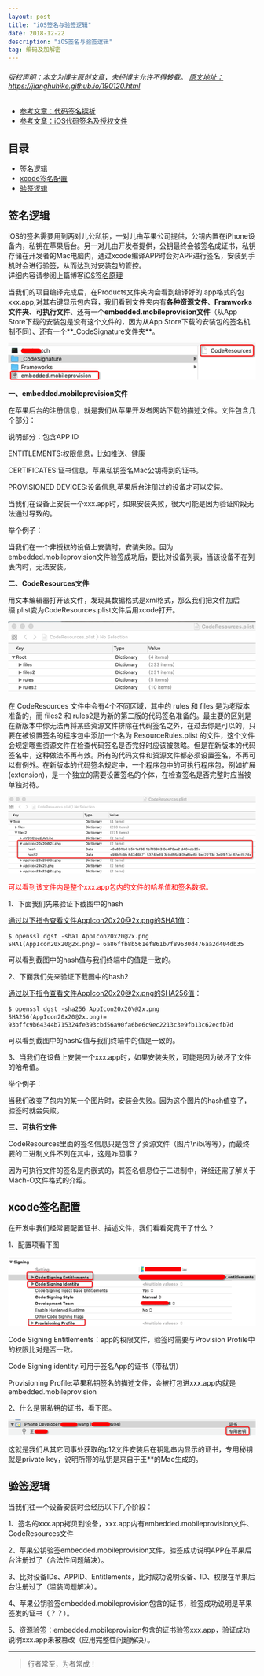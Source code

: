 ```yaml
---
layout: post
title: "iOS签名与验签逻辑"
date: 2018-12-22 
description: "iOS签名与验签逻辑"
tag: 编码及加解密
--- 
```


<h6>
  版权声明：本文为博主原创文章，未经博主允许不得转载。
  <a target="_blank" href="https://jianghuhike.github.io/190120.html">
  原文地址：https://jianghuhike.github.io/190120.html 
  </a>
</h6>



- [参考文章：代码签名探析](https://blog.csdn.net/youshaoduo/article/details/70842759)
- [参考文章：iOS代码签名及授权文件](https://www.jianshu.com/p/4aab15215fe7)



## 目录
* [签名逻辑](#content0)
* [xcode签名配置](#content1)
* [验签逻辑](#content3)




<!-- ************************************************ -->
## <a id="content1"></a>签名逻辑


iOS的签名需要用到两对儿公私钥，一对儿由苹果公司提供，公钥内置在iPhone设备内，私钥在苹果后台。另一对儿由开发者提供，公钥最终会被签名成证书，私钥存储在开发者的Mac电脑内，通过xcode编译APP时会对APP进行签名，安装到手机时会进行验签，从而达到对安装包的管控。     
详细内容请参阅上篇博客[iOS签名原理](https://jianghuhike.github.io/190102.html)     

当我们的项目编译完成后，在Products文件夹内会看到编译好的.app格式的包xxx.app,对其右键显示包内容，我们看到文件夹内有**各种资源文件**、**Framworks文件夹**、**可执行文件**、还有一个**embedded.mobileprovision文件**（从App Store下载的安装包是没有这个文件的，因为从App Store下载的安装包的签名机制不同）、还有一个**_CodeSignature文件夹**。

<img src="/images/encrypted/sign7.png" alt="img">


**一、embedded.mobileprovision文件**

在苹果后台的注册信息，就是我们从苹果开发者网站下载的描述文件。文件包含几个部分：

说明部分：包含APP ID

ENTITLEMENTS:权限信息，比如推送、健康

CERTIFICATES:证书信息，苹果私钥签名Mac公钥得到的证书。

PROVISIONED DEVICES:设备信息,苹果后台注册过的设备才可以安装。

当我们在设备上安装一个xxx.app时，如果安装失败，很大可能是因为验证阶段无法通过导致的。

举个例子：

当我们在一个非授权的设备上安装时，安装失败。因为embedded.mobileprovision文件验签成功后，要比对设备列表，当该设备不在列表内时，无法安装。


**二、CodeResources文件**

用文本编辑器打开该文件，发现其数据格式是xml格式，那么我们把文件加后缀.plist变为CodeResources.plist文件后用xcode打开。

<img src="/images/encrypted/sign8.png" alt="img">

在 CodeResources 文件中会有4个不同区域，其中的 rules 和 files 是为老版本准备的，而 files2 和 rules2是为新的第二版的代码签名准备的。最主要的区别是在新版本中你无法再将某些资源文件排除在代码签名之外，在过去你是可以的，只要在被设置签名的程序包中添加一个名为 ResourceRules.plist 的文件，这个文件会规定哪些资源文件在检查代码签名是否完好时应该被忽略。但是在新版本的代码签名中，这种做法不再有效。所有的代码文件和资源文件都必须设置签名，不再可以有例外。在新版本的代码签名规定中，一个程序包中的可执行程序包，例如扩展 (extension)，是一个独立的需要设置签名的个体，在检查签名是否完整时应当被单独对待。

<img src="/images/encrypted/sign9.png" alt="img">

<span style="color:red">可以看到该文件内是整个xxx.app包内的文件的哈希值和签名数据。</span>

1、下面我们先来验证下截图中的hash

通过以下指令查看文件AppIcon20x20@2x.png的SHA1值：
```
$ openssl dgst -sha1 AppIcon20x20@2x.png
SHA1(AppIcon20x20@2x.png)= 6a86ffb8b561ef861b7f89630d476aa2d404db35
```
可以看到截图中的hash值与我们终端中的值是一致的。

2、下面我们先来验证下截图中的hash2

通过以下指令查看文件AppIcon20x20@2x.png的SHA256值：
```
$ openssl dgst -sha256 AppIcon20x20\@2x.png
SHA256(AppIcon20x20@2x.png)= 93bffc9b64344b715324fe393cbd56a90fa6be6c9ec2213c3e9fb13c62ecfb7d
```
可以看到截图中的hash2值与我们终端中的值是一致的。

3、当我们在设备上安装一个xxx.app时，如果安装失败，可能是因为破坏了文件的哈希值。

举个例子：

当我们改变了包内的某一个图片时，安装会失败。因为这个图片的hash值变了，验签时就会失败。

**三、可执行文件**

CodeResources里面的签名信息只是包含了资源文件（图片\nib\等等），而最终要的二进制文件不列在其中，这是咋回事？

因为可执行文件的签名是内嵌式的，其签名信息位于二进制中，详细还需了解关于Mach-O文件格式的介绍。

<!-- ************************************************ -->
## <a id="content1"></a>xcode签名配置

在开发中我们经常要配置证书、描述文件，我们看看究竟干了什么？

1、配置项看下图

<img src="/images/encrypted/sign10.png" alt="img">

Code Signing Entitlements：app的权限文件，验签时需要与Provision Profile中的权限比对是否一致。

Code Signing identity:可用于签名App的证书（带私钥）

Provisioning Profile:苹果私钥签名的描述文件，会被打包进xxx.app内就是embedded.mobileprovision

2、什么是带私钥的证书，看下图。

<img src="/images/encrypted/sign11.png" alt="img">

这就是我们从其它同事处获取的p12文件安装后在钥匙串内显示的证书，专用秘钥就是private key，说明所带的私钥是来自于王**的Mac生成的。

<!-- ************************************************ -->
## <a id="content3"></a>验签逻辑


当我们往一个设备安装时会经历以下几个阶段：

1、签名的xxx.app拷贝到设备，xxx.app内有embedded.mobileprovision文件、CodeResources文件

2、苹果公钥验签embedded.mobileprovision文件，验签成功说明APP在苹果后台注册过了（合法性问题解决）。

3、比对设备IDs、APPID、Entitlements，比对成功说明设备、ID、权限在苹果后台注册过了（滥装问题解决）。

4、苹果公钥验签embedded.mobileprovision包含的证书，验签成功说明是苹果签发的证书（？？）。

5、资源验签：embedded.mobileprovision包含的证书验签xxx.app，验证成功说明xxx.app未被篡改（应用完整性问题解决）。




----------
>  行者常至，为者常成！



